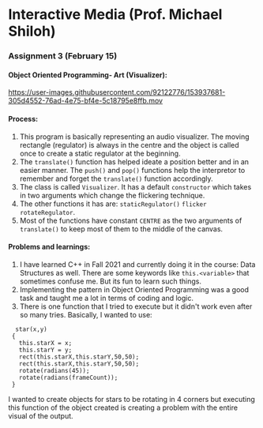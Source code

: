 # Interactive Media (Prof. Michael Shiloh)
### Assignment 3 (February 15)
####  Object Oriented Programming- Art (Visualizer):

https://user-images.githubusercontent.com/92122776/153937681-305d4552-76ad-4e75-bf4e-5c18795e8ffb.mov

#### Process:
1. This program is basically representing an audio visualizer. The moving rectangle (regulator) is always in the centre and the object is called once to create a static regulator at the beginning.
2. The ````translate()```` function has helped ideate a position better and in an easier manner. The ````push()```` and ````pop()```` functions help the interpretor to remember and forget the ````translate()```` function accordingly.
3. The class is called ````Visualizer````. It has a default ````constructor```` which takes in two arguments which change the flickering technique.
4. The other functions it has are: ````staticRegulator()```` ````flicker```` ````rotateRegulator````.
5. Most of the functions have constant ````CENTRE```` as the two arguments of ````translate()```` to keep most of them to the middle of the canvas.


#### Problems and learnings:
1. I have learned C++ in Fall 2021 and currently doing it in the course: Data Structures as well. There are some keywords like ````this.<variable>```` that sometimes confuse me. But its fun to learn such things.
2. Implementing the pattern in Object Oriented Programming was a good task and taught me a lot in terms of coding and logic.
3. There is one function that I tried to execute but it didn't work even after so many tries. Basically, I wanted to use:
 ````
   star(x,y)
  {
    this.starX = x;
    this.starY = y;
    rect(this.starX,this.starY,50,50);
    rect(this.starX,this.starY,50,50);
    rotate(radians(45));
    rotate(radians(frameCount));
  }
 ````
 I wanted to create objects for stars to be rotating in 4 corners but executing this function of the object created is creating a problem with the entire visual of the output. 
 
 
